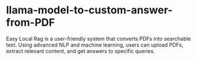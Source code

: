 # llama-model-to-custom-answer-from-PDF
Easy Local Rag is a user-friendly system that converts PDFs into searchable text. Using advanced NLP and machine learning, users can upload PDFs, extract relevant content, and get answers to specific queries.
